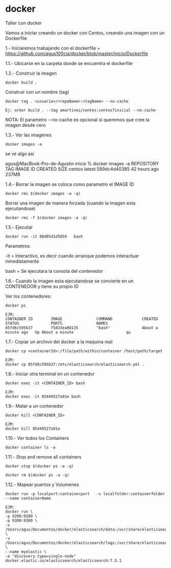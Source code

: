 # docker
Taller con docker

Vamos a iniciar creando un docker con Centos, creando una imagen con un Dockerfile

1.- Iniciaremos trabajando con el dockerfile = https://github.com/agus100cia/docker/blob/master/inicio/Dockerfile

1.1.- Ubicarse en la carpeta donde se encuentra el dockerfile

1.2.- Construir la imagen

````shell
docker build .

`````

Construir con un nombre (tag)

````shell
docker tag . <usuario>/<repoName>:<tagName> --no-cache

Ej: ocker build . --tag amartinez/centos:centos7inicial --no-cache

``````

NOTA: El parametro --no-cache es opcional si queremos que cree la imagen desde cero

1.3.- Ver las imagenes

`````shell
docker images -a

`````

se ve algo asi

agus@MacBook-Pro-de-Agustin inicio % docker images -a
REPOSITORY          TAG                 IMAGE ID            CREATED             SIZE
centos              latest              589dc4d40385        42 hours ago        237MB


1.4.- Borrar la imagen se coloca como parametro el IMAGE ID

````shell
docker rmi $(docker images -a -q)

`````
Borrar una imagen de manera forzada (cuando la imagen esta ejecutandose)

````shell
docker rmi -f $(docker images -a -q)

`````

1.5.- Ejecutar 

```shell
docker run -it 08d05d1d5859   bash

````

Parametros: 

-it = Interactivo, es decir cuando arranque podemos interactuar inmediatamente

bash = Se ejecutara la consola del contenedor

1.6.- Cuando la imagen esta ejecutandose se convierte en un CONTENEDOR y tiene su propio ID

Ver los contenedores:

````shell
docker ps  

EJM: 
CONTAINER ID        IMAGE               COMMAND             CREATED              STATUS              PORTS               NAMES
85fd6c595b37        f5833ea08135        "bash"              About a minute ago   Up About a minute                       qu
`````

1.7.- Copiar un archivo del docker a la maquina real

`````shell
docker cp <containerId>:/file/path/within/container /host/path/target

EJM:
docker cp 85fd6c595b37:/etc/elasticsearch/elasticsearch.yml .

``````

1.8.- Iniciar otra terminal en un contenedor

`````shell
docker exec -it <CONTAINER_ID> bash

EJM:
docker exec -it 85449527a91e bash

`````   

1.9.- Matar a un contenedor

````
docker kill <CONTAINER_ID>

EJM:
docker kill 85449527a91e

````

1.10.- Ver todos los Containers

````shell
docker container ls -a
```` 

1.11.- Stop and remove all containers

````shell
docker stop $(docker ps -a -q)

docker rm $(docker ps -a -q)

````

1.12.- Mapear puertos y Volumenes

````shell
docker run -p localport:containerport   -v localfolder:containerfolder --name containerName 

EJM:
docker run \
-p 9200:9200 \
-p 9300:9300 \
-v /Users/agus/Documentos/docker/elasticsearch/data:/usr/share/elasticsearch/data 	\
-v /Users/agus/Documentos/docker/elasticsearch/logs:/usr/share/elasticsearch/logs \
--name myelastic \
-e "discovery.type=single-node" docker.elastic.co/elasticsearch/elasticsearch:7.5.1 
`````  



